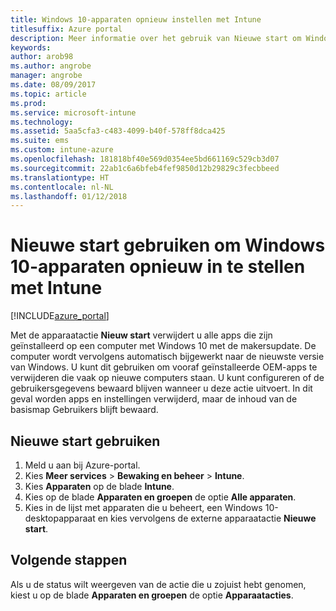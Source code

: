 ```yaml
---
title: Windows 10-apparaten opnieuw instellen met Intune
titlesuffix: Azure portal
description: Meer informatie over het gebruik van Nieuwe start om Windows 10-pc's opnieuw in te stellen met Intune.
keywords: 
author: arob98
ms.author: angrobe
manager: angrobe
ms.date: 08/09/2017
ms.topic: article
ms.prod: 
ms.service: microsoft-intune
ms.technology: 
ms.assetid: 5aa5cfa3-c483-4099-b40f-578ff8dca425
ms.suite: ems
ms.custom: intune-azure
ms.openlocfilehash: 181818bf40e569d0354ee5bd661169c529cb3d07
ms.sourcegitcommit: 22ab1c6a6bfeb4fef9850d12b29829c3fecbbeed
ms.translationtype: HT
ms.contentlocale: nl-NL
ms.lasthandoff: 01/12/2018
---
```

# <a name="use-fresh-start-to-reset-windows-10-devices-with-intune"></a>Nieuwe start gebruiken om Windows 10-apparaten opnieuw in te stellen met Intune


[!INCLUDE[azure_portal](./includes/azure_portal.md)]

Met de apparaatactie **Nieuw start** verwijdert u alle apps die zijn geïnstalleerd op een computer met Windows 10 met de makersupdate. De computer wordt vervolgens automatisch bijgewerkt naar de nieuwste versie van Windows.
U kunt dit gebruiken om vooraf geïnstalleerde OEM-apps te verwijderen die vaak op nieuwe computers staan. U kunt configureren of de gebruikersgegevens bewaard blijven wanneer u deze actie uitvoert. In dit geval worden apps en instellingen verwijderd, maar de inhoud van de basismap Gebruikers blijft bewaard.

## <a name="how-to-use-fresh-start"></a>Nieuwe start gebruiken

1. Meld u aan bij Azure-portal.
2. Kies **Meer services** > **Bewaking en beheer** > **Intune**.
3. Kies **Apparaten** op de blade **Intune**.
4. Kies op de blade **Apparaten en groepen** de optie **Alle apparaten**.
5. Kies in de lijst met apparaten die u beheert, een Windows 10-desktopapparaat en kies vervolgens de externe apparaatactie **Nieuwe start**.

## <a name="next-steps"></a>Volgende stappen

Als u de status wilt weergeven van de actie die u zojuist hebt genomen, kiest u op de blade **Apparaten en groepen** de optie **Apparaatacties**.

